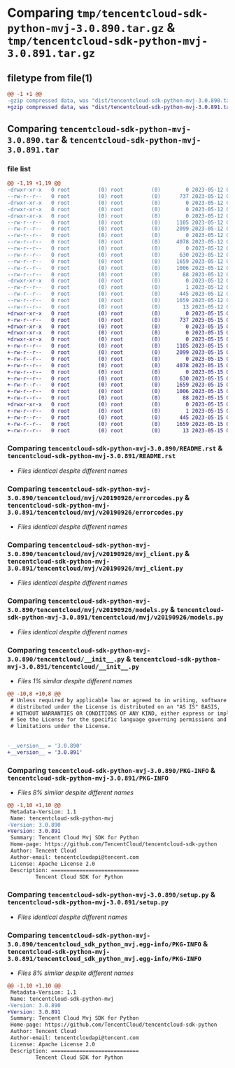 # Comparing `tmp/tencentcloud-sdk-python-mvj-3.0.890.tar.gz` & `tmp/tencentcloud-sdk-python-mvj-3.0.891.tar.gz`

## filetype from file(1)

```diff
@@ -1 +1 @@
-gzip compressed data, was "dist/tencentcloud-sdk-python-mvj-3.0.890.tar", last modified: Fri May 12 03:10:57 2023, max compression
+gzip compressed data, was "dist/tencentcloud-sdk-python-mvj-3.0.891.tar", last modified: Mon May 15 03:54:18 2023, max compression
```

## Comparing `tencentcloud-sdk-python-mvj-3.0.890.tar` & `tencentcloud-sdk-python-mvj-3.0.891.tar`

### file list

```diff
@@ -1,19 +1,19 @@
-drwxr-xr-x   0 root         (0) root         (0)        0 2023-05-12 03:10:57.000000 tencentcloud-sdk-python-mvj-3.0.890/
--rw-r--r--   0 root         (0) root         (0)      737 2023-05-12 03:10:57.000000 tencentcloud-sdk-python-mvj-3.0.890/README.rst
-drwxr-xr-x   0 root         (0) root         (0)        0 2023-05-12 03:10:57.000000 tencentcloud-sdk-python-mvj-3.0.890/tencentcloud/
-drwxr-xr-x   0 root         (0) root         (0)        0 2023-05-12 03:10:57.000000 tencentcloud-sdk-python-mvj-3.0.890/tencentcloud/mvj/
-drwxr-xr-x   0 root         (0) root         (0)        0 2023-05-12 03:10:57.000000 tencentcloud-sdk-python-mvj-3.0.890/tencentcloud/mvj/v20190926/
--rw-r--r--   0 root         (0) root         (0)     1105 2023-05-12 03:10:57.000000 tencentcloud-sdk-python-mvj-3.0.890/tencentcloud/mvj/v20190926/errorcodes.py
--rw-r--r--   0 root         (0) root         (0)     2099 2023-05-12 03:10:57.000000 tencentcloud-sdk-python-mvj-3.0.890/tencentcloud/mvj/v20190926/mvj_client.py
--rw-r--r--   0 root         (0) root         (0)        0 2023-05-12 03:10:57.000000 tencentcloud-sdk-python-mvj-3.0.890/tencentcloud/mvj/v20190926/__init__.py
--rw-r--r--   0 root         (0) root         (0)     4078 2023-05-12 03:10:57.000000 tencentcloud-sdk-python-mvj-3.0.890/tencentcloud/mvj/v20190926/models.py
--rw-r--r--   0 root         (0) root         (0)        0 2023-05-12 03:10:57.000000 tencentcloud-sdk-python-mvj-3.0.890/tencentcloud/mvj/__init__.py
--rw-r--r--   0 root         (0) root         (0)      630 2023-05-12 03:10:57.000000 tencentcloud-sdk-python-mvj-3.0.890/tencentcloud/__init__.py
--rw-r--r--   0 root         (0) root         (0)     1659 2023-05-12 03:10:57.000000 tencentcloud-sdk-python-mvj-3.0.890/PKG-INFO
--rw-r--r--   0 root         (0) root         (0)     1006 2023-05-12 03:10:57.000000 tencentcloud-sdk-python-mvj-3.0.890/setup.py
--rw-r--r--   0 root         (0) root         (0)       88 2023-05-12 03:10:57.000000 tencentcloud-sdk-python-mvj-3.0.890/setup.cfg
-drwxr-xr-x   0 root         (0) root         (0)        0 2023-05-12 03:10:57.000000 tencentcloud-sdk-python-mvj-3.0.890/tencentcloud_sdk_python_mvj.egg-info/
--rw-r--r--   0 root         (0) root         (0)        1 2023-05-12 03:10:57.000000 tencentcloud-sdk-python-mvj-3.0.890/tencentcloud_sdk_python_mvj.egg-info/dependency_links.txt
--rw-r--r--   0 root         (0) root         (0)      445 2023-05-12 03:10:57.000000 tencentcloud-sdk-python-mvj-3.0.890/tencentcloud_sdk_python_mvj.egg-info/SOURCES.txt
--rw-r--r--   0 root         (0) root         (0)     1659 2023-05-12 03:10:57.000000 tencentcloud-sdk-python-mvj-3.0.890/tencentcloud_sdk_python_mvj.egg-info/PKG-INFO
--rw-r--r--   0 root         (0) root         (0)       13 2023-05-12 03:10:57.000000 tencentcloud-sdk-python-mvj-3.0.890/tencentcloud_sdk_python_mvj.egg-info/top_level.txt
+drwxr-xr-x   0 root         (0) root         (0)        0 2023-05-15 03:54:18.000000 tencentcloud-sdk-python-mvj-3.0.891/
+-rw-r--r--   0 root         (0) root         (0)      737 2023-05-15 03:54:18.000000 tencentcloud-sdk-python-mvj-3.0.891/README.rst
+drwxr-xr-x   0 root         (0) root         (0)        0 2023-05-15 03:54:18.000000 tencentcloud-sdk-python-mvj-3.0.891/tencentcloud/
+drwxr-xr-x   0 root         (0) root         (0)        0 2023-05-15 03:54:18.000000 tencentcloud-sdk-python-mvj-3.0.891/tencentcloud/mvj/
+drwxr-xr-x   0 root         (0) root         (0)        0 2023-05-15 03:54:18.000000 tencentcloud-sdk-python-mvj-3.0.891/tencentcloud/mvj/v20190926/
+-rw-r--r--   0 root         (0) root         (0)     1105 2023-05-15 03:54:18.000000 tencentcloud-sdk-python-mvj-3.0.891/tencentcloud/mvj/v20190926/errorcodes.py
+-rw-r--r--   0 root         (0) root         (0)     2099 2023-05-15 03:54:18.000000 tencentcloud-sdk-python-mvj-3.0.891/tencentcloud/mvj/v20190926/mvj_client.py
+-rw-r--r--   0 root         (0) root         (0)        0 2023-05-15 03:54:18.000000 tencentcloud-sdk-python-mvj-3.0.891/tencentcloud/mvj/v20190926/__init__.py
+-rw-r--r--   0 root         (0) root         (0)     4078 2023-05-15 03:54:18.000000 tencentcloud-sdk-python-mvj-3.0.891/tencentcloud/mvj/v20190926/models.py
+-rw-r--r--   0 root         (0) root         (0)        0 2023-05-15 03:54:18.000000 tencentcloud-sdk-python-mvj-3.0.891/tencentcloud/mvj/__init__.py
+-rw-r--r--   0 root         (0) root         (0)      630 2023-05-15 03:54:18.000000 tencentcloud-sdk-python-mvj-3.0.891/tencentcloud/__init__.py
+-rw-r--r--   0 root         (0) root         (0)     1659 2023-05-15 03:54:18.000000 tencentcloud-sdk-python-mvj-3.0.891/PKG-INFO
+-rw-r--r--   0 root         (0) root         (0)     1006 2023-05-15 03:54:18.000000 tencentcloud-sdk-python-mvj-3.0.891/setup.py
+-rw-r--r--   0 root         (0) root         (0)       88 2023-05-15 03:54:18.000000 tencentcloud-sdk-python-mvj-3.0.891/setup.cfg
+drwxr-xr-x   0 root         (0) root         (0)        0 2023-05-15 03:54:18.000000 tencentcloud-sdk-python-mvj-3.0.891/tencentcloud_sdk_python_mvj.egg-info/
+-rw-r--r--   0 root         (0) root         (0)        1 2023-05-15 03:54:18.000000 tencentcloud-sdk-python-mvj-3.0.891/tencentcloud_sdk_python_mvj.egg-info/dependency_links.txt
+-rw-r--r--   0 root         (0) root         (0)      445 2023-05-15 03:54:18.000000 tencentcloud-sdk-python-mvj-3.0.891/tencentcloud_sdk_python_mvj.egg-info/SOURCES.txt
+-rw-r--r--   0 root         (0) root         (0)     1659 2023-05-15 03:54:18.000000 tencentcloud-sdk-python-mvj-3.0.891/tencentcloud_sdk_python_mvj.egg-info/PKG-INFO
+-rw-r--r--   0 root         (0) root         (0)       13 2023-05-15 03:54:18.000000 tencentcloud-sdk-python-mvj-3.0.891/tencentcloud_sdk_python_mvj.egg-info/top_level.txt
```

### Comparing `tencentcloud-sdk-python-mvj-3.0.890/README.rst` & `tencentcloud-sdk-python-mvj-3.0.891/README.rst`

 * *Files identical despite different names*

### Comparing `tencentcloud-sdk-python-mvj-3.0.890/tencentcloud/mvj/v20190926/errorcodes.py` & `tencentcloud-sdk-python-mvj-3.0.891/tencentcloud/mvj/v20190926/errorcodes.py`

 * *Files identical despite different names*

### Comparing `tencentcloud-sdk-python-mvj-3.0.890/tencentcloud/mvj/v20190926/mvj_client.py` & `tencentcloud-sdk-python-mvj-3.0.891/tencentcloud/mvj/v20190926/mvj_client.py`

 * *Files identical despite different names*

### Comparing `tencentcloud-sdk-python-mvj-3.0.890/tencentcloud/mvj/v20190926/models.py` & `tencentcloud-sdk-python-mvj-3.0.891/tencentcloud/mvj/v20190926/models.py`

 * *Files identical despite different names*

### Comparing `tencentcloud-sdk-python-mvj-3.0.890/tencentcloud/__init__.py` & `tencentcloud-sdk-python-mvj-3.0.891/tencentcloud/__init__.py`

 * *Files 1% similar despite different names*

```diff
@@ -10,8 +10,8 @@
 # Unless required by applicable law or agreed to in writing, software
 # distributed under the License is distributed on an "AS IS" BASIS,
 # WITHOUT WARRANTIES OR CONDITIONS OF ANY KIND, either express or implied.
 # See the License for the specific language governing permissions and
 # limitations under the License.
 
 
-__version__ = '3.0.890'
+__version__ = '3.0.891'
```

### Comparing `tencentcloud-sdk-python-mvj-3.0.890/PKG-INFO` & `tencentcloud-sdk-python-mvj-3.0.891/PKG-INFO`

 * *Files 8% similar despite different names*

```diff
@@ -1,10 +1,10 @@
 Metadata-Version: 1.1
 Name: tencentcloud-sdk-python-mvj
-Version: 3.0.890
+Version: 3.0.891
 Summary: Tencent Cloud Mvj SDK for Python
 Home-page: https://github.com/TencentCloud/tencentcloud-sdk-python
 Author: Tencent Cloud
 Author-email: tencentcloudapi@tencent.com
 License: Apache License 2.0
 Description: ============================
         Tencent Cloud SDK for Python
```

### Comparing `tencentcloud-sdk-python-mvj-3.0.890/setup.py` & `tencentcloud-sdk-python-mvj-3.0.891/setup.py`

 * *Files identical despite different names*

### Comparing `tencentcloud-sdk-python-mvj-3.0.890/tencentcloud_sdk_python_mvj.egg-info/PKG-INFO` & `tencentcloud-sdk-python-mvj-3.0.891/tencentcloud_sdk_python_mvj.egg-info/PKG-INFO`

 * *Files 8% similar despite different names*

```diff
@@ -1,10 +1,10 @@
 Metadata-Version: 1.1
 Name: tencentcloud-sdk-python-mvj
-Version: 3.0.890
+Version: 3.0.891
 Summary: Tencent Cloud Mvj SDK for Python
 Home-page: https://github.com/TencentCloud/tencentcloud-sdk-python
 Author: Tencent Cloud
 Author-email: tencentcloudapi@tencent.com
 License: Apache License 2.0
 Description: ============================
         Tencent Cloud SDK for Python
```

